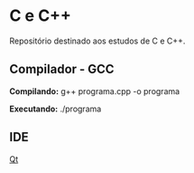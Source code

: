 # C e C++

Repositório destinado aos estudos de C e C++.

## Compilador - GCC

**Compilando:** g++ programa.cpp -o programa

**Executando:** ./programa

## IDE

[Qt](https://www.qt.io/)